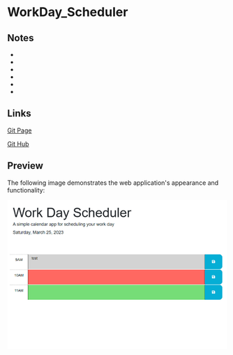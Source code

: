 # WorkDay_Scheduler

## Notes
* 
* 
* 
* 
* 
* 

##  Links

[Git Page](https://daniel-covington.github.io/WorkDay_Scheduler/)

[Git Hub](https://github.com/Daniel-Covington/WorkDay_Scheduler)

## Preview

The following image demonstrates the web application's appearance and functionality:

![Preview of Website(Desktop)](./Assets/images/Preview.png)

